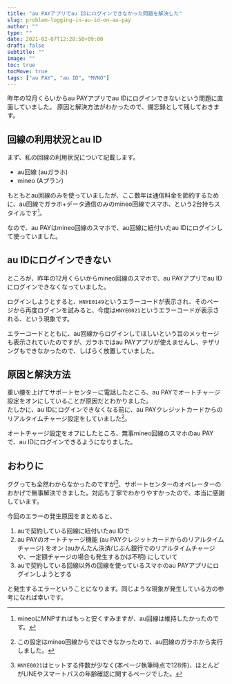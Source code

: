 ```yaml
---
title: "au PAYアプリでau IDにログインできなかった問題を解決した"
slug: problem-logging-in-au-id-on-au-pay
author: ""
type: ""
date: 2021-02-07T12:28:50+09:00
draft: false
subtitle: ""
image: ""
toc: true
tocMove: true
tags: ["au PAY", "au ID", "MVNO"]
---
```


昨年の12月くらいからau PAYアプリでau IDにログインできないという問題に直面していました。
原因と解決方法がわかったので、備忘録として残しておきます。

## 回線の利用状況とau ID

まず、私の回線の利用状況について記載します。

- au回線 (auガラホ)
- mineo (Aプラン)

もともとau回線のみを使っていましたが、ここ数年は通信料金を節約するために、au回線でガラホ+データ通信のみのmineo回線でスマホ、という2台持ちスタイルです[^1]。

[^1]: mineoにMNPすればもっと安くすみますが、au回線は維持したかったのです。

なので、au PAYはmineo回線のスマホで、au回線に紐付いたau IDにログインして使っていました。

## au IDにログインできない

ところが、昨年の12月くらいからmineo回線のスマホで、au PAYアプリでau IDにログインできなくなっていました。

ログインしようとすると、`HNYE0149`というエラーコードが表示され、そのページから再度ログインを試みると、今度は`HNYE0021`というエラーコードが表示される、という現象です。

エラーコードとともに、au回線からログインしてほしいという旨のメッセージも表示されていたのですが、ガラホではau PAYアプリが使えませんし、テザリングもできなかったので、しばらく放置していました。

## 原因と解決方法

重い腰を上げてサポートセンターに電話したところ、au PAYでオートチャージ設定をオンにしていることが原因だとわかりました。  
たしかに、au IDにログインできなくなる前に、au PAYクレジットカードからのリアルタイムチャージ設定をしていました[^2]。

[^2]: この設定はmineo回線からではできなかったので、au回線のガラホから実行しました。  

オートチャージ設定をオフにしたところ、無事mineo回線のスマホのau PAYで、au IDにログインできるようになりました。

## おわりに

ググっても全然わからなかったのですが[^3]、サポートセンターのオペレーターのおかげで無事解決できました。対応も丁寧でわかりやすかったので、本当に感謝しています。

今回のエラーの発生原因をまとめると、

1. auで契約している回線に紐付いたau IDで
2. au PAYのオートチャージ機能 (au PAYクレジットカードからのリアルタイムチャージ) をオン (auかんたん決済/じぶん銀行でのリアルタイムチャージや、一定額チャージの場合も発生するかは不明) にしていて
3. auで契約している回線以外の回線を使っているスマホのau PAYアプリにログインしようとする

と発生するエラーということになります。同じような現象が発生している方の参考になれば幸いです。

[^3]: `HNYE0021`はヒットする件数が少なく(本ページ執筆時点で128件)、ほとんどがLINEやスマートパスの年齢確認に関するページでした。
